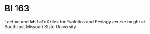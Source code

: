 # BI 163

Lecture and lab LaTeX files for Evolution and Ecology course taught at Southeast Missouri State University.
